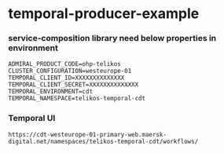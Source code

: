 # temporal-producer-example

### service-composition library need below properties in environment
~~~
ADMIRAL_PRODUCT_CODE=ohp-telikos
CLUSTER_CONFIGURATION=westeurope-01
TEMPORAL_CLIENT_ID=XXXXXXXXXXXXXX
TEMPORAL_CLIENT_SECRET=XXXXXXXXXXXXXX
TEMPORAL_ENVIRONMENT=cdt
TEMPORAL_NAMESPACE=telikos-temporal-cdt
~~~

### Temporal UI
~~~
https://cdt-westeurope-01-primary-web.maersk-digital.net/namespaces/telikos-temporal-cdt/workflows/
~~~
